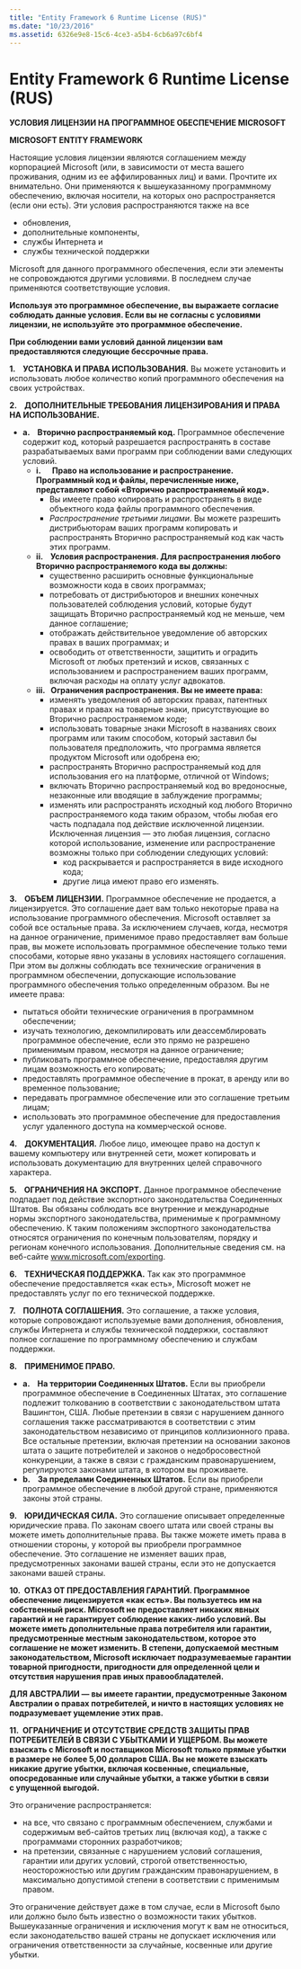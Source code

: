 ```yaml
---
title: "Entity Framework 6 Runtime License (RUS)"
ms.date: "10/23/2016"
ms.assetid: 6326e9e8-15c6-4ce3-a5b4-6cb6a97c6bf4
---
```

# Entity Framework 6 Runtime License (RUS)
**УСЛОВИЯ ЛИЦЕНЗИИ НА ПРОГРАММНОЕ ОБЕСПЕЧЕНИЕ MICROSOFT**

**MICROSOFT ENTITY FRAMEWORK**

Настоящие условия лицензии являются соглашением между корпорацией Microsoft (или, в зависимости от места вашего проживания, одним из ее аффилированных лиц) и вами. Прочтите их внимательно. Они применяются к вышеуказанному программному обеспечению, включая носители, на которых оно распространяется (если они есть). Эти условия распространяются также на все

-   обновления,
-   дополнительные компоненты,
-   службы Интернета и
-   службы технической поддержки

Microsoft для данного программного обеспечения, если эти элементы не сопровождаются другими условиями. В последнем случае применяются соответствующие условия.

**Используя это программное обеспечение, вы выражаете согласие соблюдать данные условия. Если вы не согласны с условиями лицензии, не используйте это программное обеспечение.**

**При соблюдении вами условий данной лицензии вам предоставляются следующие бессрочные права.**

**1.    УСТАНОВКА И ПРАВА ИСПОЛЬЗОВАНИЯ.** Вы можете установить и использовать любое количество копий программного обеспечения на своих устройствах.

**2.    ДОПОЛНИТЕЛЬНЫЕ ТРЕБОВАНИЯ ЛИЦЕНЗИРОВАНИЯ И ПРАВА НА ИСПОЛЬЗОВАНИЕ.**

-   **a.    Вторично распространяемый код.** Программное обеспечение содержит код, который разрешается распространять в составе разрабатываемых вами программ при соблюдении вами следующих условий.
    -   **i.      Право на использование и распространение. Программный код и файлы, перечисленные ниже, представляют собой «Вторично распространяемый код».**
        -   Вы имеете право копировать и распространять в виде объектного кода файлы программного обеспечения.
        -   *Распространение третьими лицами*. Вы можете разрешить дистрибьюторам ваших программ копировать и распространять Вторично распространяемый код как часть этих программ.
    -   **ii.    Условия распространения. Для распространения любого Вторично распространяемого кода вы должны:**
        -   существенно расширить основные функциональные возможности кода в своих программах;
        -   потребовать от дистрибьюторов и внешних конечных пользователей соблюдения условий, которые будут защищать Вторично распространяемый код не меньше, чем данное соглашение;
        -   отображать действительное уведомление об авторских правах в ваших программах; и
        -   освободить от ответственности, защитить и оградить Microsoft от любых претензий и исков, связанных с использованием и распространением ваших программ, включая расходы на оплату услуг адвокатов.
    -   **iii.   Ограничения распространения. Вы не имеете права:**
        -   изменять уведомления об авторских правах, патентных правах и правах на товарные знаки, присутствующие во Вторично распространяемом коде;
        -   использовать товарные знаки Microsoft в названиях своих программ или таким способом, который заставил бы пользователя предположить, что программа является продуктом Microsoft или одобрена ею;
        -   распространять Вторично распространяемый код для использования его на платформе, отличной от Windows;
        -   включать Вторично распространяемый код во вредоносные, незаконные или вводящие в заблуждение программы;
        -   изменять или распространять исходный код любого Вторично распространяемого кода таким образом, чтобы любая его часть подпадала под действие исключенной лицензии. Исключенная лицензия — это любая лицензия, согласно которой использование, изменение или распространение возможны только при соблюдении следующих условий:
            -   код раскрывается и распространяется в виде исходного кода;
            -   другие лица имеют право его изменять.

**3.    ОБЪЕМ ЛИЦЕНЗИИ.** Программное обеспечение не продается, а лицензируется. Это соглашение дает вам только некоторые права на использование программного обеспечения. Microsoft оставляет за собой все остальные права. За исключением случаев, когда, несмотря на данное ограничение, применимое право предоставляет вам больше прав, вы можете использовать программное обеспечение только теми способами, которые явно указаны в условиях настоящего соглашения. При этом вы должны соблюдать все технические ограничения в программном обеспечении, допускающие использование программного обеспечения только определенным образом. Вы не имеете права:

-   пытаться обойти технические ограничения в программном обеспечении;
-   изучать технологию, декомпилировать или деассемблировать программное обеспечение, если это прямо не разрешено применимым правом, несмотря на данное ограничение;
-   публиковать программное обеспечение, предоставляя другим лицам возможность его копировать;
-   предоставлять программное обеспечение в прокат, в аренду или во временное пользование;
-   передавать программное обеспечение или это соглашение третьим лицам;
-   использовать это программное обеспечение для предоставления услуг удаленного доступа на коммерческой основе.

**4.    ДОКУМЕНТАЦИЯ.** Любое лицо, имеющее право на доступ к вашему компьютеру или внутренней сети, может копировать и использовать документацию для внутренних целей справочного характера.

**5.    ОГРАНИЧЕНИЯ НА ЭКСПОРТ.** Данное программное обеспечение подпадает под действие экспортного законодательства Соединенных Штатов. Вы обязаны соблюдать все внутренние и международные нормы экспортного законодательства, применимые к программному обеспечению. К таким положениям экспортного законодательства относятся ограничения по конечным пользователям, порядку и регионам конечного использования. Дополнительные сведения см. на веб-сайте www.microsoft.com/exporting.

**6.    ТЕХНИЧЕСКАЯ ПОДДЕРЖКА.** Так как это программное обеспечение предоставляется «как есть», Microsoft может не предоставлять услуг по его технической поддержке.

**7.    ПОЛНОТА СОГЛАШЕНИЯ.** Это соглашение, а также условия, которые сопровождают используемые вами дополнения, обновления, службы Интернета и службы технической поддержки, составляют полное соглашение по программному обеспечению и службам поддержки.

**8.    ПРИМЕНИМОЕ ПРАВО.**

-   **a.    На территории Соединенных Штатов.** Если вы приобрели программное обеспечение в Соединенных Штатах, это соглашение подлежит толкованию в соответствии с законодательством штата Вашингтон, США. Любые претензии в связи с нарушением данного соглашения также рассматриваются в соответствии с этим законодательством независимо от принципов коллизионного права. Все остальные претензии, включая претензии на основании законов штата о защите потребителей и законов о недобросовестной конкуренции, а также в связи с гражданским правонарушением, регулируются законами штата, в котором вы проживаете.
-   **b.    За пределами Соединенных Штатов.** Если вы приобрели программное обеспечение в любой другой стране, применяются законы этой страны.

**9.    ЮРИДИЧЕСКАЯ СИЛА.** Это соглашение описывает определенные юридические права. По законам своего штата или своей страны вы можете иметь дополнительные права. Вы также можете иметь права в отношении стороны, у которой вы приобрели программное обеспечение. Это соглашение не изменяет ваших прав, предусмотренных законами вашей страны, если это не допускается законами вашей страны.

**10.  ОТКАЗ ОТ ПРЕДОСТАВЛЕНИЯ ГАРАНТИЙ. Программное обеспечение лицензируется «как есть». Вы пользуетесь им на собственный риск. Microsoft не предоставляет никаких явных гарантий и не гарантирует соблюдение каких-либо условий. Вы можете иметь дополнительные права потребителя или гарантии, предусмотренные местным законодательством, которое это соглашение не может изменить. В степени, допускаемой местным законодательством, Microsoft исключает подразумеваемые гарантии товарной пригодности, пригодности для определенной цели и отсутствия нарушения прав иных правообладателей.**

**ДЛЯ АВСТРАЛИИ — вы имеете гарантии, предусмотренные Законом Австралии о правах потребителей, и ничто в настоящих условиях не подразумевает ущемление этих прав.**

**11.  ОГРАНИЧЕНИЕ И ОТСУТСТВИЕ СРЕДСТВ ЗАЩИТЫ ПРАВ ПОТРЕБИТЕЛЕЙ В СВЯЗИ С УБЫТКАМИ И УЩЕРБОМ. Вы можете взыскать с Microsoft и поставщиков Microsoft только прямые убытки в размере не более 5,00 долларов США. Вы не можете взыскать никакие другие убытки, включая косвенные, специальные, опосредованные или случайные убытки, а также убытки в связи с упущенной выгодой.**

Это ограничение распространяется:

-   на все, что связано с программным обеспечением, службами и содержимым веб-сайтов третьих лиц (включая код), а также с программами сторонних разработчиков;
-   на претензии, связанные с нарушением условий соглашения, гарантии или других условий, строгой ответственностью, неосторожностью или другим гражданским правонарушением, в максимально допустимой степени в соответствии с применимым правом.

Это ограничение действует даже в том случае, если в Microsoft было или должно было быть известно о возможности таких убытков. Вышеуказанные ограничения и исключения могут к вам не относиться, если законодательство вашей страны не допускает исключения или ограничения ответственности за случайные, косвенные или другие убытки.
